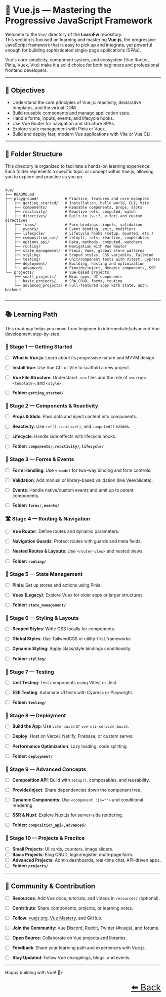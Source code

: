# 🖖 Vue.js — Mastering the Progressive JavaScript Framework

Welcome to the `Vue/` directory of the **LearnFw** repository.  
This section is focused on learning and mastering **Vue.js**, the progressive JavaScript framework that is easy to pick up and integrate, yet powerful enough for building sophisticated single-page applications (SPAs).

Vue's core simplicity, component system, and ecosystem (Vue Router, Pinia, Vuex, Vite) make it a solid choice for both beginners and professional frontend developers.

---

## 🎯 Objectives

- Understand the core principles of Vue.js: reactivity, declarative templates, and the virtual DOM.
- Build reusable components and manage application state.
- Handle forms, inputs, events, and lifecycle hooks.
- Use Vue Router for navigation and structure SPAs.
- Explore state management with Pinia or Vuex.
- Build and deploy fast, modern Vue applications with Vite or Vue CLI.

---

## 📂 Folder Structure
This directory is organized to facilitate a hands-on learning experience. Each folder represents a specific topic or concept within Vue.js, allowing you to explore and practice as you go.

```text

Vue/ 
├── README.md 
├── playground/            # Practice, features and core examples 
│   ├── getting_started/   # Installation, hello world, CLI, Vite 
│   ├── components/        # Reusable components, props, slots 
│   ├── reactivity/        # Reactive refs, computed, watch 
│   ├── directives/        # Built-in (v-if, v-for) and custom directives 
│   ├── forms/             # Form bindings, inputs, validation 
│   ├── events/            # Event binding, emit, modifiers 
│   ├── lifecycle/         # Lifecycle hooks (setup, mounted, etc.) 
│   ├── composition_api/   # setup(), refs, reactive, composables 
│   ├── options_api/       # Data, methods, computed, watchers 
│   ├── routing/           # Navigation with Vue Router 
│   ├── state_management/  # Pinia, Vuex, global store patterns 
│   ├── styling/           # Scoped styles, CSS variables, Tailwind 
│   ├── testing/           # Unit/component tests with Vitest, Cypress 
│   ├── deployment/        # Building, hosting and optimization 
│   └── advanced/          # Provide/inject, dynamic components, SSR 
└── projects/              # Vue-based projects 
    ├── small_projects/    # Mini apps, UI components 
    ├── basic_projects/    # SPA CRUD, forms, routing 
    └── advanced_projects/ # Full-featured apps with state, auth, backend
    
```

---

## 📚 Learning Path

This roadmap helps you move from beginner to intermediate/advanced Vue development step-by-step.


### 🧭 Stage 1 — Getting Started
- [ ] **What is Vue.js**: Learn about its progressive nature and MVVM design.
- [ ] **Install Vue**: Use Vue CLI or Vite to scaffold a new project.
- [ ] **Vue File Structure**: Understand `.vue` files and the role of `<script>`, `<template>`, and `<style>`.
- [ ] **Folder: `getting_started/`**


### 🧱 Stage 2 — Components & Reactivity
- [ ] **Props & Slots**: Pass data and inject content into components.
- [ ] **Reactivity**: Use `ref()`, `reactive()`, and `computed()` values.
- [ ] **Lifecycle**: Handle side effects with lifecycle hooks.
- [ ] **Folder: `components/`, `reactivity/`, `lifecycle/`**


### 🔁 Stage 3 — Forms & Events
- [ ] **Form Handling**: Use `v-model` for two-way binding and form controls.
- [ ] **Validation**: Add manual or library-based validation (like VeeValidate).
- [ ] **Events**: Handle native/custom events and emit up to parent components.
- [ ] **Folder: `forms/`, `events/`**


### 🛣️ Stage 4 — Routing & Navigation
- [ ] **Vue Router**: Define routes and dynamic parameters.
- [ ] **Navigation Guards**: Protect routes with guards and meta fields.
- [ ] **Nested Routes & Layouts**: Use `<router-view>` and nested views.
- [ ] **Folder: `routing/`**


### 🧠 Stage 5 — State Management
- [ ] **Pinia**: Set up stores and actions using Pinia.
- [ ] **Vuex (Legacy)**: Explore Vuex for older apps or larger structures.
- [ ] **Folder: `state_management/`**


### 🎨 Stage 6 — Styling & Layouts
- [ ] **Scoped Styles**: Write CSS locally for components.
- [ ] **Global Styles**: Use TailwindCSS or utility-first frameworks.
- [ ] **Dynamic Styling**: Apply class/style bindings conditionally.
- [ ] **Folder: `styling/`**


### 🧪 Stage 7 — Testing
- [ ] **Unit Testing**: Test components using Vitest or Jest.
- [ ] **E2E Testing**: Automate UI tests with Cypress or Playwright.
- [ ] **Folder: `testing/`**


### 🚀 Stage 8 — Deployment
- [ ] **Build the App**: Use `vite build` or `vue-cli-service build`.
- [ ] **Deploy**: Host on Vercel, Netlify, Firebase, or custom server.
- [ ] **Performance Optimization**: Lazy loading, code splitting.
- [ ] **Folder: `deployment/`**


### 🧩 Stage 9 — Advanced Concepts
- [ ] **Composition API**: Build with `setup()`, composables, and reusability.
- [ ] **Provide/Inject**: Share dependencies down the component tree.
- [ ] **Dynamic Components**: Use `<component :is="">` and conditional rendering.
- [ ] **SSR & Nuxt**: Explore Nuxt.js for server-side rendering.
- [ ] **Folder: `composition_api/`, `advanced/`**


### 💼 Stage 10 — Projects & Practice
- [ ] **Small Projects**: UI cards, counters, image sliders.
- [ ] **Basic Projects**: Blog CRUD, login/register, multi-page form.
- [ ] **Advanced Projects**: Admin dashboards, real-time chat, API-driven apps.
- [ ] **Folder: `projects/`**

---

## 🤝 Community & Contribution

- [ ] **Resources**: Add Vue docs, tutorials, and videos in `resources/` (optional).
- [ ] **Contribute**: Share components, projects, or learning notes.
- [ ] **Follow**: [vuejs.org](https://vuejs.org), [Vue Mastery](https://www.vuemastery.com/), and GitHub.
- [ ] **Join the Community**: Vue Discord, Reddit, Twitter (#vuejs), and forums.
- [ ] **Open Source**: Collaborate on Vue projects and libraries.
- [ ] **Feedback**: Share your learning path and experiences with Vue.js.
- [ ] **Stay Updated**: Follow Vue changelogs, blogs, and events.


---

Happy building with Vue! 🖖⚡  

<div align="right" style="font-size: 2em;">
    <a href="../README.md">⬅️ Back</a>
</div>
